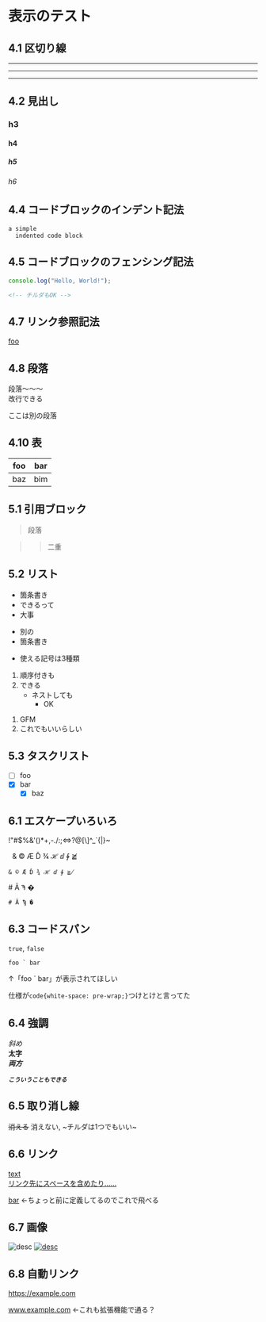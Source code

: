 # 表示のテスト

## 4.1 区切り線

***

---

___

## 4.2 見出し

### h3
#### h4
##### h5
###### h6

## 4.4 コードブロックのインデント記法

    a simple
      indented code block

## 4.5 コードブロックのフェンシング記法

```js
console.log("Hello, World!");
```

~~~html
<!-- チルダもOK -->
~~~

## 4.7 リンク参照記法

[foo]: https://example.com "example"
[foo]

## 4.8 段落

段落〜〜〜  
改行できる

ここは別の段落

## 4.10 表

| foo | bar |
| --- | --- |
| baz | bim |

## 5.1 引用ブロック

> 段落

> > 二重

## 5.2 リスト

- 箇条書き
- できるって
- 大事

* 別の
* 箇条書き

+ 使える記号は3種類

1. 順序付きも
2. できる
    * ネストしても
        * OK

1) GFM
2) これでもいいらしい

## 5.3 タスクリスト

- [ ] foo
- [x] bar
    - [x] baz

## 6.1 エスケープいろいろ

\!\"\#\$\%\&\'\(\)\*\+\,\-\.\/\:\;\<\=\>\?\@\[\\\]\^\_\`\{\|\}\~

&nbsp; &amp; &copy; &AElig; &Dcaron;
&frac34; &HilbertSpace; &DifferentialD;
&ClockwiseContourIntegral; &ngE;

```
& © Æ Ď ¾ ℋ ⅆ ∲ ≧̸
```

&#35; &#1234; &#992; &#0;

```
# Ӓ Ϡ �
```

## 6.3 コードスパン

`true`, `false`

`` foo ` bar ``

↑「foo ` bar」が表示されてほしい

仕様が`code{white-space: pre-wrap;}`つけとけと言ってた

## 6.4 強調

*斜め*  
**太字**  
***両方***

***`こういうこともできる`***

## 6.5 取り消し線

~~消える~~ 消えない, ~チルダは1つでもいい~

## 6.6 リンク

[text](https://example.com)  
[リンク先にスペースを含めたり……](<https://example.com?test=a b>)

[bar][foo] ←ちょっと前に定義してるのでこれで飛べる

## 6.7 画像

![desc](https://pbs.twimg.com/media/GWiuGUJaoAUXIBj?format=jpg&name=large)
[![desc](https://pbs.twimg.com/media/GWiuGUJaoAUXIBj?format=jpg&name=large)](https://example.com)


## 6.8 自動リンク

<https://example.com>

www.example.com ←これも拡張機能で通る？
